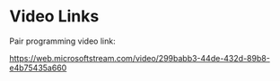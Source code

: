 # Video Links

Pair programming video link:

https://web.microsoftstream.com/video/299babb3-44de-432d-89b8-e4b75435a660
